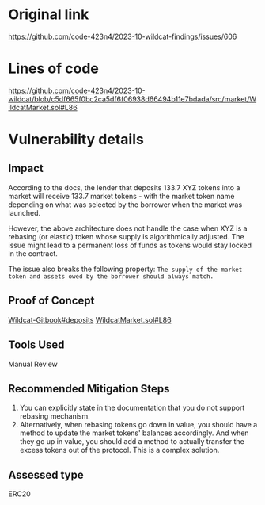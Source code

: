# Original link
https://github.com/code-423n4/2023-10-wildcat-findings/issues/606
# Lines of code

https://github.com/code-423n4/2023-10-wildcat/blob/c5df665f0bc2ca5df6f06938d66494b11e7bdada/src/market/WildcatMarket.sol#L86


# Vulnerability details

## Impact
According to the docs, the lender that deposits 133.7 XYZ tokens into a market will receive 133.7 market tokens - with the market token name depending on what was selected by the borrower when the market was launched.

However, the above architecture does not handle the case when XYZ is a rebasing (or elastic) token whose supply is algorithmically adjusted. The issue might lead to a permanent loss of funds as tokens would stay locked in the contract.

The issue also breaks the following property: `The supply of the market token and assets owed by the borrower should always match.`

## Proof of Concept
[Wildcat-Gitbook#deposits](https://wildcat-protocol.gitbook.io/wildcat/using-wildcat/day-to-day-usage/lenders#deposits)
[WildcatMarket.sol#L86](https://github.com/code-423n4/2023-10-wildcat/blob/c5df665f0bc2ca5df6f06938d66494b11e7bdada/src/market/WildcatMarket.sol#L86)

## Tools Used
Manual Review

## Recommended Mitigation Steps
1. You can explicitly state in the documentation that you do not support rebasing mechanism. 
2. Alternatively, when rebasing tokens go down in value, you should have a method to update the market tokens' balances accordingly. 
And when they go up in value, you should add a method to actually transfer the excess tokens out of the protocol. This is a complex solution.


## Assessed type

ERC20